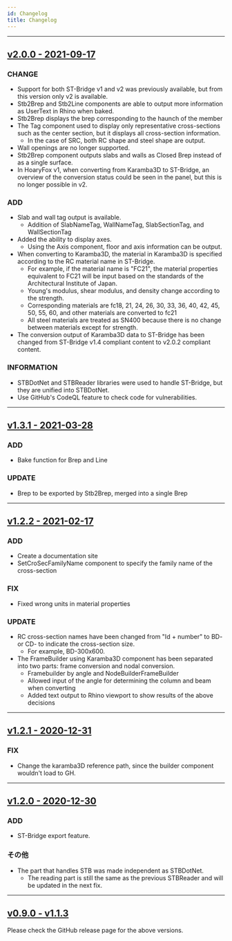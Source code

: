```yaml
---
id: Changelog
title: Changelog
---
```


---

## [v2.0.0 - 2021-09-17](https://github.com/hrntsm/HoaryFox/releases/tag/v2.0.0)

### CHANGE

- Support for both ST-Bridge v1 and v2 was previously available, but from this version only v2 is available.
- Stb2Brep and Stb2Line components are able to output more information as UserText in Rhino when baked.
- Stb2Brep displays the brep corresponding to the haunch of the member
- The Tag component used to display only representative cross-sections such as the center section, but it displays all cross-section information.
  - In the case of SRC, both RC shape and steel shape are output.
- Wall openings are no longer supported.
- Stb2Brep component outputs slabs and walls as Closed Brep instead of as a single surface.
- In HoaryFox v1, when converting from Karamba3D to ST-Bridge, an overview of the conversion status could be seen in the panel, but this is no longer possible in v2.

### ADD

- Slab and wall tag output is available.
  - Addition of SlabNameTag, WallNameTag, SlabSectionTag, and WallSectionTag
- Added the ability to display axes.
  - Using the Axis component, floor and axis information can be output.
- When converting to Karamba3D, the material in Karamba3D is specified according to the RC material name in ST-Bridge.
  - For example, if the material name is "FC21", the material properties equivalent to FC21 will be input based on the standards of the Architectural Institute of Japan.
  - Young's modulus, shear modulus, and density change according to the strength.
  - Corresponding materials are fc18, 21, 24, 26, 30, 33, 36, 40, 42, 45, 50, 55, 60, and other materials are converted to fc21
  - All steel materials are treated as SN400 because there is no change between materials except for strength.
- The conversion output of Karamba3D data to ST-Bridge has been changed from ST-Bridge v1.4 compliant content to v2.0.2 compliant content.

### INFORMATION

- STBDotNet and STBReader libraries were used to handle ST-Bridge, but they are unified into STBDotNet.
- Use GitHub's CodeQL feature to check code for vulnerabilities.

---

## [v1.3.1 - 2021-03-28](https://github.com/hrntsm/HoaryFox/releases/tag/v1.3.1)

### ADD

- Bake function for Brep and Line

### UPDATE

- Brep to be exported by Stb2Brep, merged into a single Brep

---

## [v1.2.2 - 2021-02-17](https://github.com/hrntsm/HoaryFox/releases/tag/v1.2.2)

### ADD

- Create a documentation site
- SetCroSecFamilyName component to specify the family name of the cross-section

### FIX

- Fixed wrong units in material properties

### UPDATE

- RC cross-section names have been changed from "Id + number" to BD- or CD- to indicate the cross-section size.
  - For example, BD-300x600.
- The FrameBuilder using Karamba3D component has been separated into two parts: frame conversion and nodal conversion.
  - Framebuilder by angle and NodeBuilderFrameBuilder 
  - Allowed input of the angle for determining the column and beam when converting
  - Added text output to Rhino viewport to show results of the above decisions

---

## [v1.2.1 - 2020-12-31](https://github.com/hrntsm/HoaryFox/releases/tag/v1.2.1)

### FIX

- Change the karamba3D reference path, since the builder component wouldn't load to GH.

---

## [v1.2.0 - 2020-12-30](https://github.com/hrntsm/HoaryFox/releases/tag/v1.2.0)

### ADD

- ST-Bridge export feature.

### その他

- The part that handles STB was made independent as STBDotNet.
  - The reading part is still the same as the previous STBReader and will be updated in the next fix.

---

## [v0.9.0 - v1.1.3](https://github.com/hrntsm/HoaryFox/releases)

Please check the GitHub release page for the above versions.
